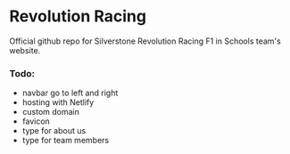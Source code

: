 # Revolution Racing
  Official github repo for Silverstone Revolution Racing F1 in Schools team's website.

### Todo:

* navbar go to left and right
* hosting with Netlify
* custom domain
* favicon
* type for about us
* type for team members